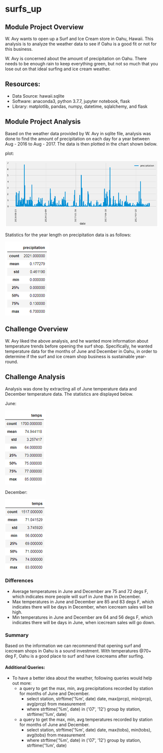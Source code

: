 # surfs_up

## Module Project Overview

W. Avy wants to open up a Surf and Ice Cream store in Oahu, Hawaii. This analysis is to analyze the weather data to see if Oahu is a good fit or not for this business.

W. Avy is concerned about the amount of precipitation on Oahu. There needs to be enough rain to keep everything green, but not so much that you lose out on that ideal surfing and ice cream weather.

## Resources:
  - Data Source: hawaii.sqlite
  - Software: anaconda3, python 3.7.7, jupyter notebook, flask
  - Library: matplotlib, pandas, numpy, datetime, sqlalchemy, and flask

## Module Project Analysis

Based on the weather data provided by W. Avy in sqlite file, analysis was done to find the amount of precipitation on each day for a year between Aug - 2016 to Aug - 2017. The data is then plotted in the chart shown below.

plot:

!["precipitation plot"](./Resources/precipitation_2016_2017_aug.png "Precipitation for yr 2016-2017")

Statistics for the year length on precipitation data is as follows:

!["precipitation stats"](./Resources/precipitation_2016_2017_aug_stat.png "Precipitation stats yr 2016-2017")

## Challenge Overview

W. Avy liked the above analysis, and he wanted more information about temperature trends before opening the surf shop. Specifically, he wanted temperature data for the months of June and December in Oahu, in order to determine if the surf and ice cream shop business is sustainable year-round.

## Challenge Analysis

Analysis was done by extracting all of June temperature data and December temperature data. The statistics are displayed below.

June:

!["June stats"](./Resources/challenge_june_temps.png "June stats")
 
December:

!["December stats"](./Resources/challenge_december_temps.png "December stats")

### Differences
  - Average temperatures in June and December are 75 and 72 degs F, which indicates more people will surf in June than in December.
  - Max temperatures in June and December are 85 and 83 degs F, which indicates there will be days in December, when icecream sales will be high.
  - Min temperatures in June and December are 64 and 56 degs F, which indicates there will be days in June, when icecream sales will go down.

### Summary

Based on the information we can recommend that opening surf and icecream shops in Oahu is a sound investment. With temperatures @70+ deg F, Oahu is a good place to surf and have icecreams after surfing.

#### Additional Queries:
  - To have a better idea about the weather, following queries would help out more:
    - a query to get the max, min, avg precipitations recorded by station for months of June and December.
      - select station, strftime('%m', date) date, max(prcp), min(prcp), avg(prcp) from measurement 
      - where strftime('%m', date) in ('07', '12') group by station, strftime('%m', date)
    - a query to get the max, min, avg temperatures recorded by station for months of June and December.
      - select station, strftime('%m', date) date, max(tobs), min(tobs), avg(tobs) from measurement 
      - where strftime('%m', date) in ('07', '12') group by station, strftime('%m', date)
    
